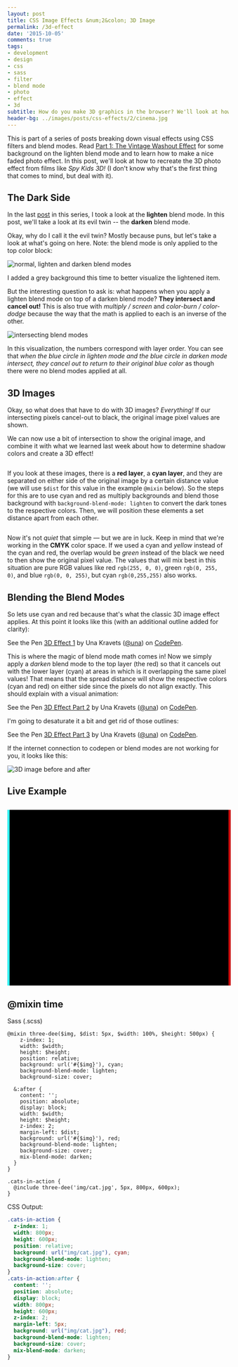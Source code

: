 ```yaml
---
layout: post
title: CSS Image Effects &num;2&colon; 3D Image
permalink: /3d-effect
date: '2015-10-05'
comments: true
tags:
- development
- design
- css
- sass
- filter
- blend mode
- photo
- effect
- 3d
subtitle: How do you make 3D graphics in the browser? We'll look at how blend modes work together to create this effect.
header-bg: ../images/posts/css-effects/2/cinema.jpg
---
```


This is part of a series of posts breaking down visual effects using CSS filters and blend modes. Read [Part 1: The Vintage Washout Effect](/vintage-washout) for some background on the lighten blend mode and to learn how to make a nice faded photo effect. In this post, we'll look at how to recreate the 3D photo effect from films like *Spy Kids 3D!* (I don't know why that's the first thing that comes to mind, but deal with it).

## The Dark Side

In the last [post](/vintage-washout) in this series, I took a look at the **lighten** blend mode. In this post, we'll take a look at its evil twin -- the **darken** blend mode.

Okay, why do I call it the evil twin? Mostly because puns, but let's take a look at what's going on here. Note: the blend mode is only applied to the top color block:

![normal, lighten and darken blend modes](../images/posts/css-effects/2/blendmodes--list.png)

<p class="caption">I added a grey background this time to better visualize the lightened item.</p>

But the interesting question to ask is: what happens when you apply a lighten blend mode on top of a darken blend mode? **They intersect and cancel out!** This is also true with *multiply / screen* and *color-burn / color-dodge* because the way that the math is applied to each is an inverse of the other.

![intersecting blend modes](../images/posts/css-effects/2/blendmodes--lightendarken.png)

In this visualization, the numbers correspond with layer order. You can see that *when the blue circle in lighten mode and the blue circle in darken mode intersect, they cancel out to return to their original blue color* as though there were no blend modes applied at all.

## 3D Images

Okay, so what does that have to do with 3D images? *Everything!* If our intersecting pixels cancel-out to black, the original image pixel values are shown.

We can now use a bit of intersection to show the original image, and combine it with what we learned last week about how to determine shadow colors and create a 3D effect!

<img style="max-width: 600px" src="../images/posts/css-effects/2/3D-Avatar-movie.jpg" alt="" class="right">

If you look at these images, there is a **red layer**, a **cyan layer**, and they are separated on either side of the original image by a certain distance value (we will use `$dist` for this value in the example `@mixin` below). So the steps for this are to use cyan and red as multiply backgrounds and blend those background with `background-blend-mode: lighten` to convert the dark tones to the respective colors. Then, we will position these elements a set distance apart from each other.

<img style="max-width: 600px" src="../images/posts/css-effects/2/color-modes.jpg" alt="" class="left">

Now it's not *quiet* that simple &mdash; but we are in luck. Keep in mind that we're working in the **CMYK** color space. If we used a cyan and *yellow* instead of the cyan and red, the overlap would be *green* instead of the black we need to then show the original pixel value. The values that will mix best in this situation are pure RGB values like red `rgb(255, 0, 0)`, green `rgb(0, 255, 0)`, and blue `rgb(0, 0, 255)`, but cyan `rgb(0,255,255)` also works.


## Blending the Blend Modes

So lets use cyan and red because that's what the classic 3D image effect applies. At this point it looks like this (with an additional outline added for clarity):

<p data-height="490" data-theme-id="5255" data-slug-hash="MapmeJ" data-default-tab="result" data-user="una" class='codepen'>See the Pen <a href='http://codepen.io/una/pen/MapmeJ/'>3D Effect 1</a> by Una Kravets (<a href='http://codepen.io/una'>@una</a>) on <a href='http://codepen.io'>CodePen</a>.</p>
<script async src="//assets.codepen.io/assets/embed/ei.js"></script>

This is where the magic of blend mode math comes in! Now we simply apply a *darken* blend mode to the top layer (the red) so that it cancels out with the lower layer (cyan) at areas in which is it overlapping the same pixel values! That means that the spread distance will show the respective colors (cyan and red) on either side since the pixels do not align exactly. This should explain with a visual animation:

<p data-height="487" data-theme-id="5255" data-slug-hash="epvReb" data-default-tab="result" data-user="una" class='codepen'>See the Pen <a href='http://codepen.io/una/pen/epvReb/'>3D Effect Part 2</a> by Una Kravets (<a href='http://codepen.io/una'>@una</a>) on <a href='http://codepen.io'>CodePen</a>.</p>
<script async src="//assets.codepen.io/assets/embed/ei.js"></script>

I'm going to desaturate it a bit and get rid of those outlines:

<p data-height="495" data-theme-id="5255" data-slug-hash="bVqRLY" data-default-tab="result" data-user="una" class='codepen'>See the Pen <a href='http://codepen.io/una/pen/bVqRLY/'>3D Effect Part 3</a> by Una Kravets (<a href='http://codepen.io/una'>@una</a>) on <a href='http://codepen.io'>CodePen</a>.</p>
<script async src="//assets.codepen.io/assets/embed/ei.js"></script>

If the internet connection to codepen or blend modes are not working for you, it looks like this:

![3D image before and after](../images/posts/css-effects/2/beforeafter-3D.jpg)

## Live Example

<figure class="threeD-effect">
</figure>

<style contenteditable class="live-code">/* you can edit me!
there are some nice effects if you
play around with colors
(like lightgreens and purples)
*/

.threeD-effect {
  margin: 30px auto 0;
  display: block;
  position: relative;
  width: 100%;
  height: 400px;
  -webkit-filter: saturate(0.75);
          filter: saturate(0.75);
  z-index: 1;
  background: url('../images/posts/css-effects/2/robot.jpg'), cyan;
  background-blend-mode: lighten;
  background-size: cover;
}
.threeD-effect:after {
  content: '';
  position: absolute;
  display: block;
  width: 100%;
  height: 400px;
  z-index: 2;
  background: url('../images/posts/css-effects/2/robot.jpg'), red;
  background-blend-mode: lighten;
  margin-left: 5px;
  background-size: cover;
  mix-blend-mode: darken;
}
</style>

## @mixin time

Sass (.scss)

```
@mixin three-dee($img, $dist: 5px, $width: 100%, $height: 500px) {
    z-index: 1;
    width: $width;
    height: $height;
    position: relative;
    background: url('#{$img}'), cyan;
    background-blend-mode: lighten;
    background-size: cover;

  &:after {
    content: '';
    position: absolute;
    display: block;
    width: $width;
    height: $height;
    z-index: 2;
    margin-left: $dist;
    background: url('#{$img}'), red;
    background-blend-mode: lighten;
    background-size: cover;
    mix-blend-mode: darken;
  }
}

.cats-in-action {
  @include three-dee('img/cat.jpg', 5px, 800px, 600px);
}
```

CSS Output:

```css
.cats-in-action {
  z-index: 1;
  width: 800px;
  height: 600px;
  position: relative;
  background: url("img/cat.jpg"), cyan;
  background-blend-mode: lighten;
  background-size: cover;
}
.cats-in-action:after {
  content: '';
  position: absolute;
  display: block;
  width: 800px;
  height: 600px;
  z-index: 2;
  margin-left: 5px;
  background: url("img/cat.jpg"), red;
  background-blend-mode: lighten;
  background-size: cover;
  mix-blend-mode: darken;
}
```